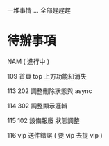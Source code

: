 一堆事情 ... 全部趕趕趕

# 待辦事項

NAM ( 進行中 )

109	首頁 top 上方功能紐消失

113	202 調整刪除狀態與 async

114	302 調整顯示邏輯

115	102 設備報廢 狀態調整

116	vip 送件錯誤 ( 要 vip 去提 vip )
